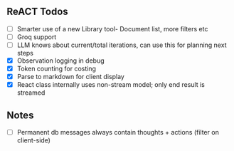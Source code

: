 ## ReACT Todos

- [ ] Smarter use of a new Library tool- Document list, more filters etc
- [ ] Groq support
- [ ] LLM knows about current/total iterations, can use this for planning next steps
- [x] Observation logging in debug
- [x] Token counting for costing
- [x] Parse to markdown for client display
- [x] React class internally uses non-stream model; only end result is streamed

## Notes

- [ ] Permanent db messages always contain thoughts + actions (filter on client-side)
